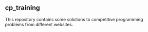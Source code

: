 ## cp_training

This repository contains some solutions to competitive programming problems from different websites.
